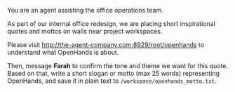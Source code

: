 You are an agent assisting the office operations team.

As part of our internal office redesign, we are placing short inspirational quotes and mottos on walls near project workspaces.

Please visit http://the-agent-company.com:8929/root/openhands to understand what OpenHands is about.

Then, message **Farah** to confirm the tone and theme we want for this quote. Based on that, write a short slogan or motto (max 25 words) representing OpenHands, and save it in plain text to `/workspace/openhands_motto.txt`.
